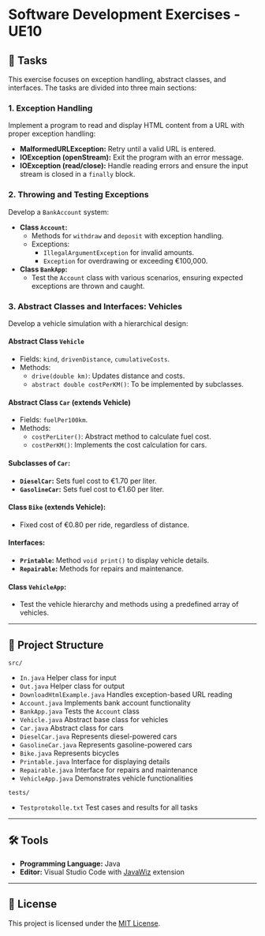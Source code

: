 # Software Development Exercises - UE10  

## 📜 Tasks  
This exercise focuses on exception handling, abstract classes, and interfaces. The tasks are divided into three main sections:  

### 1. Exception Handling  
Implement a program to read and display HTML content from a URL with proper exception handling:  
- **MalformedURLException:** Retry until a valid URL is entered.  
- **IOException (openStream):** Exit the program with an error message.  
- **IOException (read/close):** Handle reading errors and ensure the input stream is closed in a `finally` block.  

### 2. Throwing and Testing Exceptions  
Develop a `BankAccount` system:  
- **Class `Account`:**  
  - Methods for `withdraw` and `deposit` with exception handling.  
  - Exceptions:  
    - `IllegalArgumentException` for invalid amounts.  
    - `Exception` for overdrawing or exceeding €100,000.  
- **Class `BankApp`:**  
  - Test the `Account` class with various scenarios, ensuring expected exceptions are thrown and caught.

### 3. Abstract Classes and Interfaces: Vehicles  
Develop a vehicle simulation with a hierarchical design:  

#### **Abstract Class `Vehicle`**  
- Fields: `kind`, `drivenDistance`, `cumulativeCosts`.  
- Methods:  
  - `drive(double km)`: Updates distance and costs.  
  - `abstract double costPerKM()`: To be implemented by subclasses.  

#### **Abstract Class `Car` (extends Vehicle)**  
- Fields: `fuelPer100km`.  
- Methods:  
  - `costPerLiter()`: Abstract method to calculate fuel cost.  
  - `costPerKM()`: Implements the cost calculation for cars.  

#### **Subclasses of `Car`:**  
- **`DieselCar`:** Sets fuel cost to €1.70 per liter.  
- **`GasolineCar`:** Sets fuel cost to €1.60 per liter.  

#### **Class `Bike` (extends Vehicle):**  
- Fixed cost of €0.80 per ride, regardless of distance.  

#### **Interfaces:**  
- **`Printable`:** Method `void print()` to display vehicle details.  
- **`Repairable`:** Methods for repairs and maintenance.  

#### **Class `VehicleApp`:**  
- Test the vehicle hierarchy and methods using a predefined array of vehicles.  

---

## 📂 Project Structure  

``src/``

- ``In.java`` Helper class for input  
- ``Out.java`` Helper class for output  
- ``DownloadHtmlExample.java`` Handles exception-based URL reading  
- ``Account.java`` Implements bank account functionality  
- ``BankApp.java`` Tests the `Account` class  
- ``Vehicle.java`` Abstract base class for vehicles  
- ``Car.java`` Abstract class for cars  
- ``DieselCar.java`` Represents diesel-powered cars  
- ``GasolineCar.java`` Represents gasoline-powered cars  
- ``Bike.java`` Represents bicycles  
- ``Printable.java`` Interface for displaying details  
- ``Repairable.java`` Interface for repairs and maintenance  
- ``VehicleApp.java`` Demonstrates vehicle functionalities  

``tests/``

- ``Testprotokolle.txt`` Test cases and results for all tasks  

---

## 🛠 Tools  
- **Programming Language:** Java  
- **Editor:** Visual Studio Code with [JavaWiz](https://github.com/SSW-JKU/javawiz) extension  

---

## 📝 License  
This project is licensed under the [MIT License](LICENSE).  